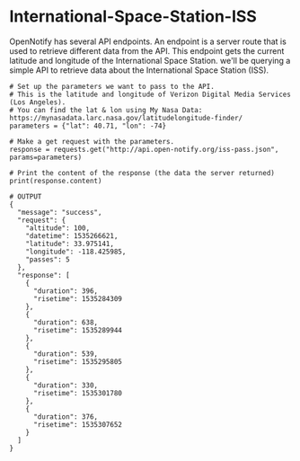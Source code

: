 # International-Space-Station-ISS
OpenNotify has several API endpoints. An endpoint is a server route that is used to retrieve different data from the API. This endpoint gets the current latitude and longitude of the International Space Station. we'll be querying a simple API to retrieve data about the International Space Station (ISS). 

```
# Set up the parameters we want to pass to the API.
# This is the latitude and longitude of Verizon Digital Media Services (Los Angeles).
# You can find the lat & lon using My Nasa Data: https://mynasadata.larc.nasa.gov/latitudelongitude-finder/
parameters = {"lat": 40.71, "lon": -74}

# Make a get request with the parameters.
response = requests.get("http://api.open-notify.org/iss-pass.json", params=parameters)

# Print the content of the response (the data the server returned)
print(response.content)
```

```
# OUTPUT
{
  "message": "success", 
  "request": {
    "altitude": 100, 
    "datetime": 1535266621, 
    "latitude": 33.975141, 
    "longitude": -118.425985, 
    "passes": 5
  }, 
  "response": [
    {
      "duration": 396, 
      "risetime": 1535284309
    }, 
    {
      "duration": 638, 
      "risetime": 1535289944
    }, 
    {
      "duration": 539, 
      "risetime": 1535295805
    }, 
    {
      "duration": 330, 
      "risetime": 1535301780
    }, 
    {
      "duration": 376, 
      "risetime": 1535307652
    }
  ]
}
```
